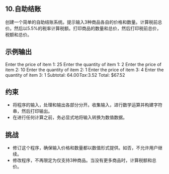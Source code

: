 ## 10.自助结账

创建一个简单的自助结账系统。提示输入3种商品各自的价格和数量。计算税前总价。然后以5.5%的税率计算税额。打印商品的数量和总价，然后打印税前总价，税额和总价。


## 示例输出
Enter the price of item 1: 25 
Enter the quantity of item 1: 2
Enter the price of item 2: 10
Enter the quantity of item 2: 1
Enter the price of item 3: 4
Enter the quantity of item 3: 1
Subtotal: $64.00
Tax:$3.52 
Total: $67.52



## 约束
- 将程序的输入，处理和输出各部分分开。收集输入，进行数学运算并构建字符串，然后打印输出。
- 在进行任何计算之前，务必显式地将输入转换为数值数据。



## 挑战
- 修订这个程序，确保输入价格和数量都以数值形式提供。如否，不允许用户继续。
- 修改程序，不再限定为仅支持3种商品。当没有更多商品时，计算税额和总价。
